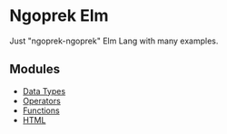 # Ngoprek Elm

Just "ngoprek-ngoprek" Elm Lang with many examples.

## Modules

- [Data Types](src/001-data-types/data-types.md)
- [Operators](src/002-operators/operators.md)
- [Functions](src/003-functions/functions.md)
- [HTML](src/004-html/html.md)

